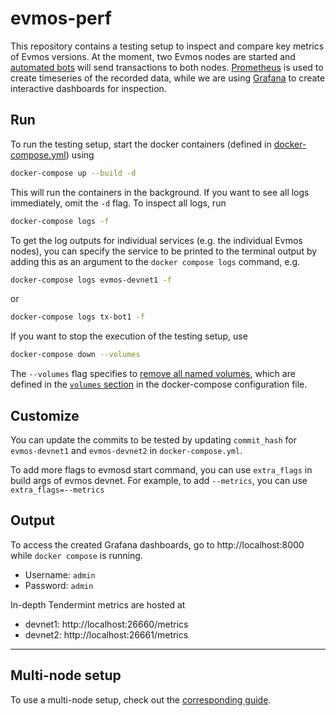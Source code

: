 # evmos-perf

This repository contains a testing setup to inspect and compare key metrics of Evmos versions. At the moment, two Evmos nodes are started and [automated bots](https://github.com/facs95/tx-bot) will send transactions to both nodes.
[Prometheus](https://prometheus.io/docs/introduction/overview/) is used to create timeseries of the recorded data, while we are using [Grafana](https://grafana.com/docs/) to create interactive dashboards for inspection.

## Run

To run the testing setup, start the docker containers (defined in [docker-compose.yml](https://github.com/evmos/testing/blob/main/docker-compose.yml)) using

```bash
docker-compose up --build -d
```

This will run the containers in the background. If you want to see all logs immediately, omit the `-d` flag. To inspect all logs, run

```bash
docker-compose logs -f
```

To get the log outputs for individual services (e.g. the individual Evmos nodes), you can specify the service to be printed to the terminal output by adding this as an argument to the `docker compose logs` command, e.g.

```bash
docker-compose logs evmos-devnet1 -f
```

or

```bash
docker-compose logs tx-bot1 -f
```

If you want to stop the execution of the testing setup, use

```bash
docker-compose down --volumes
```

The `--volumes` flag specifies to [remove all named volumes](https://docs.docker.com/engine/reference/commandline/compose_down), which are defined in the [`volumes` section](https://github.com/evmos/testing/blob/main/docker-compose.yml#L3) in the docker-compose configuration file.

## Customize

You can update the commits to be tested by updating `commit_hash` for `evmos-devnet1` and `evmos-devnet2` in `docker-compose.yml`.

To add more flags to evmosd start command, you can use `extra_flags` in build args of evmos devnet. For example, to add `--metrics`, you can use `extra_flags=--metrics`

## Output

To access the created Grafana dashboards, go to http://localhost:8000 while `docker compose` is running.

- Username: `admin`
- Password: `admin`

In-depth Tendermint metrics are hosted at

- devnet1: http://localhost:26660/metrics
- devnet2: http://localhost:26661/metrics

---

## Multi-node setup

To use a multi-node setup, check out the [corresponding guide](multi-node-setup.md).
